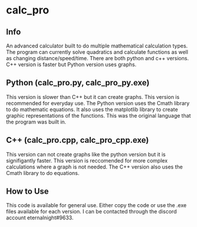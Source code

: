# calc_pro
## Info
An advanced calculator built to do multiple mathematical calculation types.
The program can currently solve quadratics and calculate functions as well as changing distance/speed/time.
There are both python and c++ versions.
C++ version is faster but Python version uses graphs.

## Python (calc_pro.py, calc_pro_py.exe)
This version is slower than C++ but it can create graphs.
This version is recommended for everyday use.
The Python version uses the Cmath library to do mathematic equations.
It also uses the matplotlib library to create graphic representations of the functions.
This was the original language that the program was built in.

## C++ (calc_pro.cpp, calc_pro_cpp.exe)
This version can not create graphs like the python version but it is signifigantly faster.
This version is reccomended for more complex calculations where a graph is not needed.
The C++ version also uses the Cmath library to do equations.

## How to Use
This code is available for general use.
Either copy the code or use the .exe files available for each version.
I can be contacted through the discord account eternalnight#9633.
